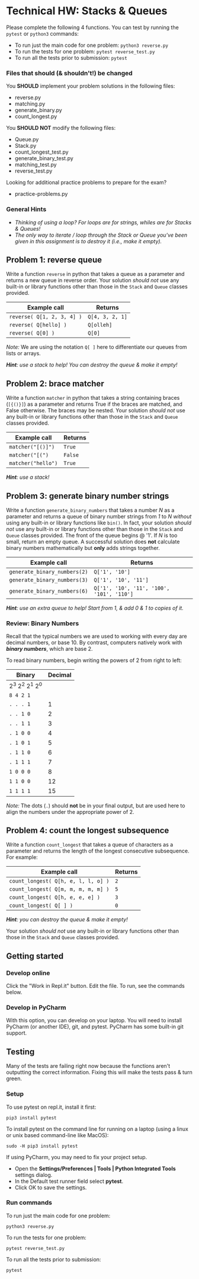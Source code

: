 # Technical HW: Stacks & Queues
Please complete the following 4 functions. You can test by running the `pytest` or `python3` commands:

* To run just the main code for one problem: `python3 reverse.py`
* To run the tests for one problem: `pytest reverse_test.py`
* To run all the tests prior to submission: `pytest`

### Files that should (& shouldn't!) be changed

You **SHOULD** implement your problem solutions in the following files:
* reverse.py
* matching.py
* generate_binary.py
* count_longest.py

You **SHOULD NOT** modify the following files:
* Queue.py
* Stack.py
* count_longest_test.py
* generate_binary_test.py
* matching_test.py
* reverse_test.py

Looking for additional practice problems to prepare for the exam?
* practice-problems.py

### General Hints
* _Thinking of using a loop? For loops are for strings, whiles are for Stacks & Queues!_
* _The only way to iterate / loop through the Stack or Queue you've been given in this assignment is to destroy it (i.e., make it empty)._

## Problem 1: reverse queue

Write a function ```reverse``` in python that takes a
queue as a parameter and returns a new queue in 
reverse order. Your solution _should not_ use
any built-in or library functions other than those in
the `Stack` and `Queue` classes provided.

| **Example call** | **Returns** |
| -------------- | --------- |
| `reverse( Q[1, 2, 3, 4] )` | `Q[4, 3, 2, 1]` |
| `reverse( Q[hello] )` | `Q[olleh]` |
| `reverse( Q[0] )` | `Q[0]` |

_Note:_ We are using the notation `Q[ ]` here to 
differentiate our queues from lists or arrays.

_**Hint**: use a stack to help! You can destroy the queue & make it empty!_

## Problem 2: brace matcher

Write a function `matcher` in python that takes a
string containing braces (`[{()}]`) as a parameter
and returns True if the braces are matched, and
False otherwise. The braces may be nested. 
Your solution _should not_ use
any built-in or library functions other than those in
the `Stack` and `Queue` classes provided.

| **Example call** | **Returns** |
| -------------- | --------- |
| `matcher("[()]")` | `True` |
| `matcher("[(")` | `False` |
| `matcher("hello")` | `True` |

_**Hint**: use a stack!_

## Problem 3: generate binary number strings

Write a function ```generate_binary_numbers``` that
takes a number _N_ as a parameter and returns a queue
of binary number strings from _1_ to _N_ _without_ 
using any built-in or library functions like `bin()`. 
In fact, your solution _should not_ use
any built-in or library functions other than those in
the `Stack` and `Queue` classes provided.
The front of the queue begins @ '1'. If _N_ is too 
small, return an empty queue. A successful solution
does **not** calculate binary numbers mathematically
but __only__ adds strings together.

| **Example call** | **Returns** |
| -------------- | --------- |
| `generate_binary_numbers(2)` | `Q['1', '10']` |
| `generate_binary_numbers(3)` | `Q['1', '10', '11']` |
| `generate_binary_numbers(6)` | `Q['1', '10', '11', '100', '101', '110']` |

_**Hint**: use an extra queue to help! Start from 1, & add 0 & 1 to copies of it._

### Review: Binary Numbers

Recall that the typical numbers we are used to
working with every day are decimal numbers, or
base 10. By contrast, computers  natively work
with _**binary numbers**_, which are base 2.

To read binary numbers, begin writing the powers
of 2 from right to left:

| **Binary** | **Decimal** |
| -------------- | --------- |
|2<sup>3</sup> 2<sup>2</sup> 2<sup>1</sup> 2<sup>0</sup> | |
| `8 4 2 1` | |
| `. . . 1` | 1 |
| `. . 1 0` | 2 |
| `. . 1 1` | 3 |
| `. 1 0 0` | 4 |
| `. 1 0 1` | 5 |
| `. 1 1 0` | 6 |
| `. 1 1 1` | 7 |
| `1 0 0 0` | 8 |
| `1 1 0 0` | 12 |
| `1 1 1 1` | 15 |

_Note:_ The dots (`.`) should **not** be in your final
output, but are used here to align the numbers under
the appropriate power of 2.

## Problem 4: count the longest subsequence

Write a function ```count_longest``` that takes a
queue of characters as a parameter and returns the
length of the longest consecutive subsequence. For
example:

| **Example call** | **Returns** |
| -------------- | --------- |
| `count_longest( Q[h, e, l, l, o] )` | `2` |
| `count_longest( Q[m, m, m, m, m] )` | `5` |
| `count_longest( Q[h, e, e, e] )` | `3` |
| `count_longest( Q[ ] )` | `0` |

_**Hint**: you can destroy the queue & make it empty!_

Your solution _should not_ use
any built-in or library functions other than those in
the `Stack` and `Queue` classes provided.

## Getting started

### Develop online

Click the "Work in Repl.it" button. Edit the file. To run, see the commands below.

### Develop in PyCharm

With this option, you can develop on your laptop. 
You will need to install PyCharm (or another IDE),
git, and pytest. PyCharm has some built-in git 
support.

## Testing
Many of the tests are failing right now because the 
functions
aren't outputting the correct information. Fixing this
will make the tests pass & turn green.

### Setup
To use pytest on repl.it, install it first:

`pip3 install pytest`

To install pytest on the command line for running on a laptop (using a linux or unix based command-line like MacOS):

`sudo -H pip3 install pytest`

If using PyCharm, you may need to fix your project setup.
- Open the **Settings/Preferences | Tools | Python Integrated Tools** settings dialog.
- In the Default test runner field select **pytest**.
- Click OK to save the settings.

### Run commands
To run just the main code for one problem:

`python3 reverse.py`

To run the tests for one problem:

`pytest reverse_test.py`

To run all the tests prior to submission:

`pytest`
